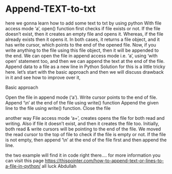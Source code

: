 
# Append-TEXT-to-txt
here we gonna learn how to add some text to txt by using python
With file access mode ‘a’, open() function first checks if file exists or not. If the file doesn’t exist, then it creates an empty file and opens it. Whereas, if the file already exists then it opens it. In both cases, it returns a file object, and it has write cursor, which points to the end of the opened file. Now, if you write anything to the file using this file object, then it will be appended to the end.
We can open the file in append access mode i.e. ‘a’, using ‘with open’ statement too, and then we can append the text at the end of the file.
Append data to a file as a new line in Python
Solution for this is a little tricky here. let’s start with the basic approach and then we will discuss drawback in it and see how to improve over it,

Basic approach

Open the file in append mode (‘a’). Write cursor points to the end of file.
Append ‘\n’ at the end of the file using write() function
Append the given line to the file using write() function.
Close the file

another way File access mode ‘a+’, creates opens the file for both read and writing. Also if file it doesn’t exist, and then it creates the file too.
Initially, both read & write cursors will be pointing to the end of the file. We moved the read cursor to the top of file to check if the file is empty or not.
If the file is not empty, then append ‘\n’ at the end of the file first and then append the line.

the two example will find it in code right there.... 
for more information you can visit this page https://thispointer.com/how-to-append-text-or-lines-to-a-file-in-python/
all luck 
Abdullah
